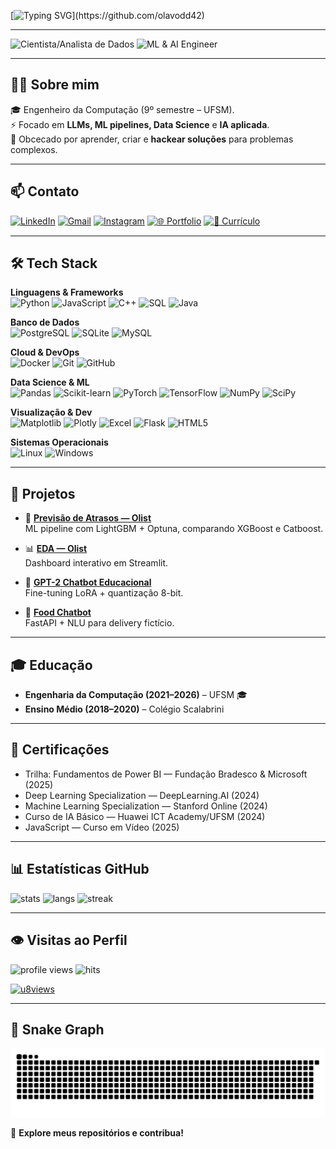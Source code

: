 

[![Typing SVG](https://readme-typing-svg.herokuapp.com/?color=00FF00&size=30&center=true&vCenter=true&width=1000&lines=>+Bem-vindo+ao+meu+perfil%2C+humano!;>+Eu+sou+Olavo+Defendi+Dalberto+💻;>+ML+%26+AI+Engineer+em+constante+evolução...)](https://github.com/olavodd42)

---

![Cientista/Analista de Dados](https://img.shields.io/badge/💀_Cientista/Analista_de_Dados-000000?style=for-the-badge&logo=matrix&logoColor=00ff00&labelColor=000000&color=000000)
![ML & AI Engineer](https://img.shields.io/badge/👾_ML_&_AI_Engineer-000000?style=for-the-badge&logo=tensorflow&logoColor=ff0080&labelColor=000000&color=000000)

---

## 👨‍💻 Sobre mim
🎓 Engenheiro da Computação (9º semestre – UFSM).  
⚡ Focado em **LLMs, ML pipelines, Data Science** e **IA aplicada**.  
🧠 Obcecado por aprender, criar e **hackear soluções** para problemas complexos.  

---

## 📫 Contato
[![LinkedIn](https://img.shields.io/badge/LinkedIn-0e76a8?style=for-the-badge&logo=linkedin&logoColor=white)](https://www.linkedin.com/in/olavo-defendi-dalberto-050144235)
[![Gmail](https://img.shields.io/badge/Gmail-c0392b?style=for-the-badge&logo=gmail&logoColor=white)](mailto:olavodalberto921@gmail.com)
[![Instagram](https://img.shields.io/badge/Instagram-e84393?style=for-the-badge&logo=instagram&logoColor=white)](https://www.instagram.com/dalbertolavo/)
[![🌐 Portfolio](https://img.shields.io/badge/🌐%20Portfolio-00FFB3?style=for-the-badge&logo=firefox&logoColor=white)](https://olavodd42.vercel.app/)
[![📄 Currículo](https://img.shields.io/badge/📄%20Currículo-FF4C8B?style=for-the-badge&logo=googledocs&logoColor=white)](https://drive.google.com/file/d/1L-4K_zcXCpPtoCAwVGVzGsBEDiuaE2Gt/view?usp=sharing)

---

## 🛠️ Tech Stack

**Linguagens & Frameworks**  
![Python](https://img.shields.io/badge/Python-3776AB?style=for-the-badge&logo=python&logoColor=white)
![JavaScript](https://img.shields.io/badge/JavaScript-F7DF1E?style=for-the-badge&logo=javascript&logoColor=black)
![C++](https://img.shields.io/badge/C++-00599C?style=for-the-badge&logo=c%2B%2B&logoColor=white)
![SQL](https://img.shields.io/badge/SQL-4479A1?style=for-the-badge&logo=postgresql&logoColor=white)
![Java](https://img.shields.io/badge/Java-ED8B00?style=for-the-badge&logo=openjdk&logoColor=white)

**Banco de Dados**  
![PostgreSQL](https://img.shields.io/badge/PostgreSQL-316192?style=for-the-badge&logo=postgresql&logoColor=white)
![SQLite](https://img.shields.io/badge/SQLite-07405E?style=for-the-badge&logo=sqlite&logoColor=white)
![MySQL](https://img.shields.io/badge/MySQL-005C84?style=for-the-badge&logo=mysql&logoColor=white)

**Cloud & DevOps**  
![Docker](https://img.shields.io/badge/Docker-2496ED?style=for-the-badge&logo=docker&logoColor=white)
![Git](https://img.shields.io/badge/Git-F05032?style=for-the-badge&logo=git&logoColor=white)
![GitHub](https://img.shields.io/badge/GitHub-000000?style=for-the-badge&logo=github&logoColor=white)

**Data Science & ML**  
![Pandas](https://img.shields.io/badge/Pandas-150458?style=for-the-badge&logo=pandas&logoColor=white)
![Scikit-learn](https://img.shields.io/badge/Scikit--Learn-F7931E?style=for-the-badge&logo=scikit-learn&logoColor=white)
![PyTorch](https://img.shields.io/badge/PyTorch-EE4C2C?style=for-the-badge&logo=pytorch&logoColor=white)
![TensorFlow](https://img.shields.io/badge/TensorFlow-FF6F00?style=for-the-badge&logo=tensorflow&logoColor=white)
![NumPy](https://img.shields.io/badge/NumPy-013243?style=for-the-badge&logo=numpy&logoColor=white)
![SciPy](https://img.shields.io/badge/SciPy-0C55A5?style=for-the-badge&logo=scipy&logoColor=white)

**Visualização & Dev**  
![Matplotlib](https://img.shields.io/badge/Matplotlib-ffffff?style=for-the-badge&logo=Matplotlib&logoColor=black)
![Plotly](https://img.shields.io/badge/Plotly-3F4F75?style=for-the-badge&logo=plotly&logoColor=white)
![Excel](https://img.shields.io/badge/Excel-217346?style=for-the-badge&logo=microsoft-excel&logoColor=white)
![Flask](https://img.shields.io/badge/Flask-000000?style=for-the-badge&logo=flask&logoColor=white)
![HTML5](https://img.shields.io/badge/HTML5-E34F26?style=for-the-badge&logo=html5&logoColor=white)

**Sistemas Operacionais**  
![Linux](https://img.shields.io/badge/Linux-FCC624?style=for-the-badge&logo=linux&logoColor=black)
![Windows](https://img.shields.io/badge/Windows-0078D6?style=for-the-badge&logo=windows&logoColor=white)

---


## 📌 Projetos

- 🔮 **[Previsão de Atrasos — Olist](https://github.com/olavodd42/delay_forecast_olist)**  
  ML pipeline com LightGBM + Optuna, comparando XGBoost e Catboost.  

- 📊 **[EDA — Olist](https://github.com/olavodd42/analise_exploratoria_olist)**  
  Dashboard interativo em Streamlit.  

- 🤖 **[GPT-2 Chatbot Educacional](https://github.com/olavodd42/gpt2_chatbot_edu)**  
  Fine-tuning LoRA + quantização 8-bit.  

- 🍔 **[Food Chatbot](https://github.com/olavodd42/food-chatbot-project)**  
  FastAPI + NLU para delivery fictício.  


---

## 🎓 Educação
- **Engenharia da Computação (2021–2026)** – UFSM 🎓  
- **Ensino Médio (2018–2020)** – Colégio Scalabrini  

---


## 📜 Certificações
- Trilha: Fundamentos de Power BI — Fundação Bradesco & Microsoft (2025)  
- Deep Learning Specialization — DeepLearning.AI (2024)  
- Machine Learning Specialization — Stanford Online (2024)  
- Curso de IA Básico — Huawei ICT Academy/UFSM (2024)  
- JavaScript — Curso em Vídeo (2025)  

---

## 📊 Estatísticas GitHub

![stats](https://github-readme-stats.vercel.app/api?username=olavodd42&show_icons=true&theme=chartreuse-dark&hide_border=true&border_radius=10)
![langs](https://github-readme-stats.vercel.app/api/top-langs/?username=olavodd42&layout=donut&langs_count=8&theme=chartreuse-dark&hide_border=true&border_radius=10)
![streak](https://github-readme-streak-stats.herokuapp.com/?user=olavodd42&theme=radical&hide_border=true&border_radius=10)

---

## 👁️ Visitas ao Perfil

![profile views](https://komarev.com/ghpvc/?username=olavodd42&style=for-the-badge&color=00ffb3&label=PROFILE+VIEWS)
![hits](https://api.visitorbadge.io/api/visitors?path=olavodd42%2Folavodd42&label=HITS&countColor=%2300ffb3&style=for-the-badge&labelStyle=upper&labelColor=000000)

[![u8views](https://u8views.com/api/v1/github/profiles/125816508/views/day-week-month-total-count.svg?color=00ffb3)](https://u8views.com/github/olavodd42)


---

## 🐍 Snake Graph

<p align="center">
  <picture>
    <!-- dark -->
    <source media="(prefers-color-scheme: dark)" srcset="https://raw.githubusercontent.com/olavodd42/olavodd42/output/github-contribution-grid-snake-dark.svgg" />
    <!-- light -->
    <source media="(prefers-color-scheme: light)" srcset="https://raw.githubusercontent.com/olavodd42/olavodd42/output/github-contribution-grid-snake.svg" />
    <!-- fallback -->
    <img alt="github-snake" src="https://raw.githubusercontent.com/olavodd42/olavodd42/output/github-contribution-grid-snake-dark.svg" style="max-width:100%;" />
  </picture>
</p>


🌟 **Explore meus repositórios e contribua!**
